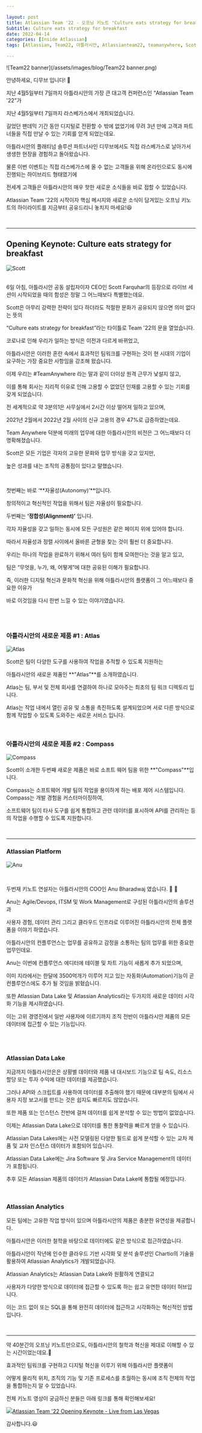 ```yaml
---

layout: post
title: Atlassian Team '22 - 오프닝 키노트 "Culture eats strategy for breakfast"
Subtitle: Culture eats strategy for breakfast
date: 2022-04-14
categories: [Inside Atlassian]
tags: [Atlassian, Team22, 아틀라시안, Atlassianteam22, teamanywhere, Scottfarquhar, Lasvegas, 아틀라시안컨퍼런스, cultureeatsstrategyforbreakfast, postcovid, atlas, compass, datalake, atlassiananlytics, team22keynote, 아틀라스, 컴파스, chartio]

---
```



![Team22 banner](/assets/images/blog/Team22 banner.png)

안녕하세요, 디무브 입니다! 🎈

지난 4월5일부터 7일까지 아틀라시안의 가장 큰 대고객 컨퍼런스인 “Atlassian Team '22”가 

지난 4월5일부터 7일까지 라스베가스에서 개최되었습니다.

길었던 팬데믹 기간 동안 디지털로 전환할 수 밖에 없었기에 무려 3년 만에 고객과 파트너들을 직접 만날 수 있는 기회를 얻게 되었는데요.

아틀라시안의 플래티넘 솔루션 파트너사인 디무브에서도 직접 라스베가스로 날아가서 생생한 현장을 경험하고 돌아왔습니다.

물론 이번 이벤트는 직접 라스베가스에 올 수 없는 고객들을 위해 온라인으로도 동시에 진행되는 하이브리드 형태였기에 

전세계 고객들은 아틀라시안의 매우 핫한 새로운 소식들을 바로 접할 수 있었습니다.

Atlassian Team '22의 시작이자 핵심 메시지와 새로운 소식이 담겨있는 오프닝 키노트의 하이라이트를 지금부터 공유드리니 놓치지 마세요!😆 

<br>

----------

## Opening Keynote: Culture eats strategy for breakfast
![Scott](/assets/images/blog/team22_scott.png)

<br> 
6일 아침, 아틀라시안 공동 설립자이자 CEO인 Scott Farquhar의 등장으로 라이브 세션이 시작되었을 때의 함성은 정말 그 어느때보다 특별했는데요.

Scott은 아무리 강력한 전략이 있다 하더라도 적절한 문화가 공유되지 않으면 의미 없다는 뜻의 

“Culture eats strategy for breakfast”라는 타이틀로 Team '22의 문을 열었습니다.

코로나로 인해 우리가 일하는 방식은 이전과 다르게 바뀌었고, 

아틀라시안은 이러한 혼란 속에서 효과적인 팀워크를 구현하는 것이 현 시대의 기업이 요구하는 가장 중요한 사항임을 강조해 왔습니다.

이제 우리는 #TeamAnywhere 라는 말과 같이 더이상 원격 근무가 낯설지 않고, 

이를 통해 회사는 지리적 이유로 인해 고용할 수 없었던 인재를 고용할 수 있는 기회를 갖게 되었습니다.

전 세계적으로 약 3분의1은 사무실에서 2시간 이상 떨어져 일하고 있으며, 

2021년 2월에서 2022년 2월 사이의 신규 고용의 경우 47%로 급증하였는데요.

Team Anywhere 덕분에 미래의 업무에 대한 아틀라시안의 비전은 그 어느때보다 더 명확해졌습니다.

Scott은 모든 기업은 각자의 고유한 문화와 업무 방식을 갖고 있지만, 

높은 성과를 내는 조직의 공통점이 있다고 말했습니다.


<br> 

첫번째는 바로 ‘**자율성(Autonomy)’**입니다. 

창의적이고 혁신적인 작업을 위해서 팀은 자율성이 필요합니다.

두번째는 **‘정합성(Alignment)’** 입니다. 

각자 자율성을 갖고 일하는 동시에 모든 구성원은 같은 페이지 위에 있어야 합니다.

따라서 자율성과 정렬 사이에서 올바른 균형을 찾는 것이 훨씬 더 중요합니다.

우리는 하나의 작업을 완료하기 위해서 여러 팀이 함께 모여한다는 것을 알고 있고, 

팀은 “무엇을, 누가, 왜, 어떻게”에 대한 공유된 이해가 필요합니다.

즉, 이러한 디지털 혁신과 문화적 혁신을 위해 아틀라시안의 플랫폼이 그 어느때보다 중요한 이유가 

바로 이것임을 다시 한번 느낄 수 있는 이야기였습니다.

<br>
<br>

### 아틀라시안의 새로운 제품 #1 : Atlas
![Atlas](/assets/images/blog/atlas.png)

Scott은 팀이 다양한 도구를 사용하여 작업을 추적할 수 있도록 지원하는

아틀라시안의 새로운 제품인 **"Atlas”**를 소개하였습니다.

Atlas는 팀, 부서 및 전체 회사를 연결하여 하나로 모아주는 최초의 팀 워크 디렉토리 입니다. 

Atlas는 작업 내에서 열린 공유 및 소통을 촉진하도록 설계되었으며 서로 다른 방식으로 함께 작업할 수 있도록 도와주는 새로운 서비스 입니다.

<br>

### 아틀라시안의 새로운 제품 #2 : Compass

![Compass](/assets/images/blog/compass.png)

Scott이 소개한 두번째 새로운 제품은 바로 소프트 웨어 팀을 위한 **"Compass"**입니다.

Compass는 소프트웨어 개발 팀의 작업을 용이하게 하는 배포 제어 시스템입니다. Compass는 개발 경험을 커스터마이징하여, 

소프트웨어 팀이 타사 도구를 쉽게 통합하고 관련 데이터를 표시하며 API를 관리하는 등의 작업을 수행할 수 있도록 지원합니다.

<br>

---

### Atlassian Platform

![Anu](/assets/images/blog/anu.png)

<br>

두번재 키노트 연설자는 아틀라시안의 COO인 Anu Bharadwaj 였습니다. 👏 👏

Anu는 Agile/Devops, ITSM 및 Work Management로 구성된 아틀라시안의 솔루션과 

사용자 경험, 데이터 관리 그리고 클라우드 인프라로 이루어진 아틀라시안의 전체 플랫폼을 이야기 하였습니다.

아틀라시안의 컨플루언스는 업무를 공유하고 감정을 소통하는 팀의 업무를 위한 중요한 업무인데요.

Anu는 이번에 컨플루언스 에디터에 테이블 및 차트 기능이 새롭게 추가 되었으며, 

이미 지라에서는 한달에 3500억개가 이루어 지고 있는 자동화(Automation)기능이 곧 컨플루언스에도 추가 될 것임을 밝혔습니다.

또한 Atlassian Data Lake 및 Atlassian Analytics라는 두가지의 새로운 데이터 시각화 기능을 제시하였습니다. 

이는 고위 경영진에서 일반 사용자에 이르기까지 조직 전반이 아틀라시안 제품의 모든 데이터에 접근할 수 있는 기능입니다.

<br>
<br>

### Atlassian Data Lake

지금까지 아틀라시안은은 상황별 데이터와 제품 내 대시보드 기능으로 팀 속도, 리소스 할당 또는 투자 수익에 대한 데이터를 제공했습니다.

그러나 API와 스크립트를 사용하여 데이터를 추출해야 했기 때문에 대부분의 팀에서 사용자 지정 보고서를 만드는 것은 쉽지도 빠르지도 않았습니다. 

또한 제품 또는 인스턴스 전반에 걸쳐 데이터를 쉽게 분석할 수 있는 방법이 없었습니다.

이제는 Atlassian Data Lake으로 데이터를 통한 통찰력을 빠르게 얻을 수 있습니다. 

Atlassian Data Lakes에는 사전 모델링된 다양한 필드로 쉽게 분석할 수 있는 교차 제품 및 교차 인스턴스 데이터가 포함되어 있습니다.

Atlassian Data Lake에는 Jira Software 및 Jira Service Management의 데이터가 포함됩니다.

추후 모든 Atlassian 제품의 데이터가 Atlassian Data Lake에 통합될 예정입니다.

<br>

### Atlassian Analytics

모든 팀에는 고유한 작업 방식이 있으며 아틀라시안의 제품은 충분한 유연성을 제공합니다. 

아틀라시안은 이러한 철학을 바탕으로 데이터에도 같은 방식으로 접근하였습니다.

아틀라시안이 작년에 인수한 클라우드 기반 시각화 및 분석 솔루션인 Chartio의 기술을 활용하여 Atlassian Analytics가 개발되었습니다.

Atlassian Analytics는 Atlassian Data Lake와 원활하게 연결되고 

사용자가 다양한 방식으로 데이터에 접근할 수 있도록 하는 쉽고 유연한 데이터 허브입니다.

이는 코드 없이 또는 SQL을 통해 완전히 데이터에 접근하고 시각화하는 혁신적인 방법입니다.

<br>

----------

약 40분간의 오프닝 키노트만으로도, 아틀라시안의 철학과 혁신을 제대로 이해할 수 있는 시간이었는데요.🌟

효과적인 팀워크를 구현하고 디지털 혁신을 이루기 위해 아틀라시안 플랫폼이 

어떻게 물리적 위치, 조직의 기능 및 기존 프로세스를 초월하는 동시에 조직 전체의 작업을 통합하는지 알 수 있었습니다.

전체 키노트 영상이 궁금하신 분들은 아래 링크를 통해 확인해보세요! 

[![](https://www.youtube.com/s/desktop/18984c26/img/favicon_32x32.png)Atlassian Team '22 Opening Keynote - Live from Las Vegas](https://www.youtube.com/watch?v=9Hu6mTb1XJo)

감사합니다.😃 
